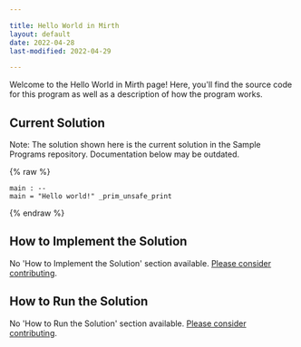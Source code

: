 ```yaml
---

title: Hello World in Mirth
layout: default
date: 2022-04-28
last-modified: 2022-04-29

---
```


Welcome to the Hello World in Mirth page! Here, you'll find the source code for this program as well as a description of how the program works.

## Current Solution

Note: The solution shown here is the current solution in the Sample Programs repository. Documentation below may be outdated.

{% raw %}

```Mirth
main : --
main = "Hello world!" _prim_unsafe_print

```

{% endraw %}

## How to Implement the Solution

No 'How to Implement the Solution' section available. [Please consider contributing](https://github.com/TheRenegadeCoder/sample-programs-website).

## How to Run the Solution

No 'How to Run the Solution' section available. [Please consider contributing](https://github.com/TheRenegadeCoder/sample-programs-website).